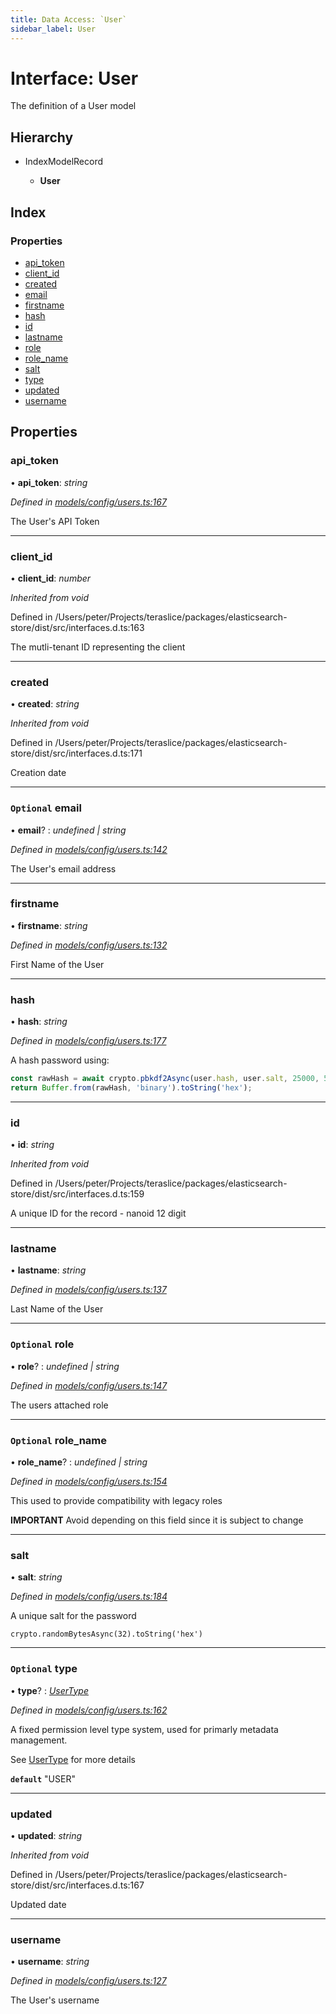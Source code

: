 ```yaml
---
title: Data Access: `User`
sidebar_label: User
---
```


# Interface: User

The definition of a User model

## Hierarchy

* IndexModelRecord

  * **User**

## Index

### Properties

* [api_token](user.md#api_token)
* [client_id](user.md#client_id)
* [created](user.md#created)
* [email](user.md#optional-email)
* [firstname](user.md#firstname)
* [hash](user.md#hash)
* [id](user.md#id)
* [lastname](user.md#lastname)
* [role](user.md#optional-role)
* [role_name](user.md#optional-role_name)
* [salt](user.md#salt)
* [type](user.md#optional-type)
* [updated](user.md#updated)
* [username](user.md#username)

## Properties

###  api_token

• **api_token**: *string*

*Defined in [models/config/users.ts:167](https://github.com/terascope/teraslice/blob/d2d877b60/packages/data-access/src/models/config/users.ts#L167)*

The User's API Token

___

###  client_id

• **client_id**: *number*

*Inherited from void*

Defined in /Users/peter/Projects/teraslice/packages/elasticsearch-store/dist/src/interfaces.d.ts:163

The mutli-tenant ID representing the client

___

###  created

• **created**: *string*

*Inherited from void*

Defined in /Users/peter/Projects/teraslice/packages/elasticsearch-store/dist/src/interfaces.d.ts:171

Creation date

___

### `Optional` email

• **email**? : *undefined | string*

*Defined in [models/config/users.ts:142](https://github.com/terascope/teraslice/blob/d2d877b60/packages/data-access/src/models/config/users.ts#L142)*

The User's email address

___

###  firstname

• **firstname**: *string*

*Defined in [models/config/users.ts:132](https://github.com/terascope/teraslice/blob/d2d877b60/packages/data-access/src/models/config/users.ts#L132)*

First Name of the User

___

###  hash

• **hash**: *string*

*Defined in [models/config/users.ts:177](https://github.com/terascope/teraslice/blob/d2d877b60/packages/data-access/src/models/config/users.ts#L177)*

A hash password using:

```js
const rawHash = await crypto.pbkdf2Async(user.hash, user.salt, 25000, 512, 'sha1')
return Buffer.from(rawHash, 'binary').toString('hex');
```

___

###  id

• **id**: *string*

*Inherited from void*

Defined in /Users/peter/Projects/teraslice/packages/elasticsearch-store/dist/src/interfaces.d.ts:159

A unique ID for the record - nanoid 12 digit

___

###  lastname

• **lastname**: *string*

*Defined in [models/config/users.ts:137](https://github.com/terascope/teraslice/blob/d2d877b60/packages/data-access/src/models/config/users.ts#L137)*

Last Name of the User

___

### `Optional` role

• **role**? : *undefined | string*

*Defined in [models/config/users.ts:147](https://github.com/terascope/teraslice/blob/d2d877b60/packages/data-access/src/models/config/users.ts#L147)*

The users attached role

___

### `Optional` role_name

• **role_name**? : *undefined | string*

*Defined in [models/config/users.ts:154](https://github.com/terascope/teraslice/blob/d2d877b60/packages/data-access/src/models/config/users.ts#L154)*

This used to provide compatibility with legacy roles

**IMPORTANT** Avoid depending on this field since it is subject to change

___

###  salt

• **salt**: *string*

*Defined in [models/config/users.ts:184](https://github.com/terascope/teraslice/blob/d2d877b60/packages/data-access/src/models/config/users.ts#L184)*

A unique salt for the password

`crypto.randomBytesAsync(32).toString('hex')`

___

### `Optional` type

• **type**? : *[UserType](../overview.md#usertype)*

*Defined in [models/config/users.ts:162](https://github.com/terascope/teraslice/blob/d2d877b60/packages/data-access/src/models/config/users.ts#L162)*

A fixed permission level type system, used for primarly metadata management.

See [UserType](../overview.md#usertype) for more details

**`default`** "USER"

___

###  updated

• **updated**: *string*

*Inherited from void*

Defined in /Users/peter/Projects/teraslice/packages/elasticsearch-store/dist/src/interfaces.d.ts:167

Updated date

___

###  username

• **username**: *string*

*Defined in [models/config/users.ts:127](https://github.com/terascope/teraslice/blob/d2d877b60/packages/data-access/src/models/config/users.ts#L127)*

The User's username
